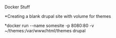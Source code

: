 
Docker Stuff

*Creating a blank drupal site with volume for themes

*docker run --name somesite -p 8080:80 -v ~/themes:/var/www/html/themes drupal

